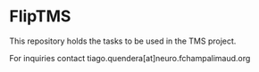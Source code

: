 # FlipTMS

This repository holds the tasks to be used in the TMS project.

For inquiries contact tiago.quendera[at]neuro.fchampalimaud.org
